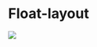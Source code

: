 # Float-layout
<a href="https://github.com/Uniquesoul14/Float-layout/blob/main/layout1/css/style.css"><img src="output.png"></a>
